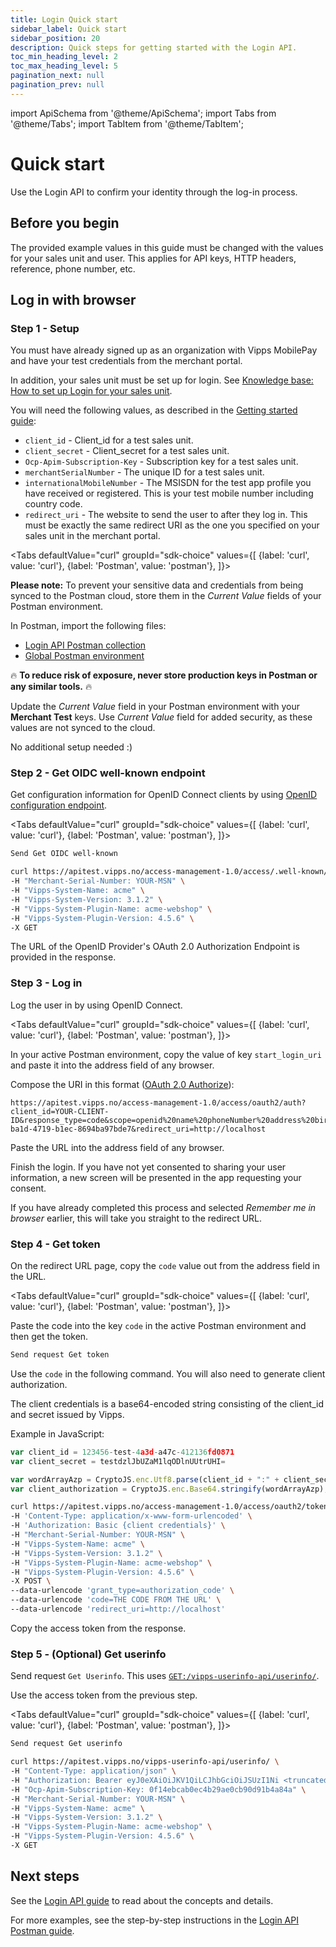 ```yaml
---
title: Login Quick start
sidebar_label: Quick start
sidebar_position: 20
description: Quick steps for getting started with the Login API.
toc_min_heading_level: 2
toc_max_heading_level: 5
pagination_next: null
pagination_prev: null
---
```


import ApiSchema from '@theme/ApiSchema';
import Tabs from '@theme/Tabs';
import TabItem from '@theme/TabItem';

# Quick start

Use the Login API to confirm your identity through the log-in process.

## Before you begin

The provided example values in this guide must be changed with the values for your sales unit and user.
This applies for API keys, HTTP headers, reference, phone number, etc.


## Log in with browser

### Step 1 - Setup

You must have already signed up as an organization with Vipps MobilePay and have
your test credentials from the merchant portal.

In addition, your sales unit must be set up for login.
See [Knowledge base: How to set up Login for your sales unit](https://developer.vippsmobilepay.com/docs/developer-resources/portal/#how-to-set-up-login-for-your-sales-unit).

You will need the following values, as described in the
[Getting started guide](https://developer.vippsmobilepay.com/docs/getting-started):

* `client_id` - Client_id for a test sales unit.
* `client_secret` - Client_secret for a test sales unit.
* `Ocp-Apim-Subscription-Key` - Subscription key for a test sales unit.
* `merchantSerialNumber` - The unique ID for a test sales unit.
* `internationalMobileNumber` - The MSISDN for the test app profile you have received or registered. This is your test mobile number including country code.
* `redirect_uri` - The website to send the user to after they log in.
   This must be exactly the same redirect URI as the one you specified on your sales unit in the merchant portal.

<Tabs
defaultValue="curl"
groupId="sdk-choice"
values={[
{label: 'curl', value: 'curl'},
{label: 'Postman', value: 'postman'},
]}>
<TabItem value="postman">

**Please note:** To prevent your sensitive data and credentials from being synced to the Postman cloud,
store them in the *Current Value* fields of your Postman environment.

In Postman, import the following files:

* [Login API Postman collection](/tools/login-api.postman_collection.json)
* [Global Postman environment](pathname:///tools/vipps-api-global-postman-environment.json)

🔥 **To reduce risk of exposure, never store production keys in Postman or any similar tools.** 🔥

Update the *Current Value* field in your Postman environment with your **Merchant Test** keys.
Use *Current Value* field for added security, as these values are not synced to the cloud.

</TabItem>
<TabItem value="curl">

No additional setup needed :)

</TabItem>
</Tabs>


### Step 2 - Get OIDC well-known endpoint

Get configuration information for OpenID Connect clients by using
[OpenID configuration endpoint](https://developer.vippsmobilepay.com/api/login/#tag/Login-API/operation/discoverOpenIDConfiguration).


<Tabs
defaultValue="curl"
groupId="sdk-choice"
values={[
{label: 'curl', value: 'curl'},
{label: 'Postman', value: 'postman'},
]}>
<TabItem value="postman">

```bash
Send Get OIDC well-known
```

</TabItem>
<TabItem value="curl">

```bash
curl https://apitest.vipps.no/access-management-1.0/access/.well-known/openid-configuration \
-H "Merchant-Serial-Number: YOUR-MSN" \
-H "Vipps-System-Name: acme" \
-H "Vipps-System-Version: 3.1.2" \
-H "Vipps-System-Plugin-Name: acme-webshop" \
-H "Vipps-System-Plugin-Version: 4.5.6" \
-X GET
```

</TabItem>
</Tabs>

The URL of the OpenID Provider's OAuth 2.0 Authorization Endpoint is provided in the response.


### Step 3 - Log in

Log the user in by using OpenID Connect.

<Tabs
defaultValue="curl"
groupId="sdk-choice"
values={[
{label: 'curl', value: 'curl'},
{label: 'Postman', value: 'postman'},
]}>
<TabItem value="postman">

In your active Postman environment, copy the value of key `start_login_uri` and paste it into the address field of any browser.

</TabItem>
<TabItem value="curl">

Compose the URI in this format ([OAuth 2.0 Authorize](./api-guide/browser-flow-integration.md#oauth-20-authorize)):

```http
https://apitest.vipps.no/access-management-1.0/access/oauth2/auth?client_id=YOUR-CLIENT-ID&response_type=code&scope=openid%20name%20phoneNumber%20address%20birthDate&state=8652682f-ba1d-4719-b1ec-8694ba97bde7&redirect_uri=http://localhost
```

Paste the URL into the address field of any browser.

</TabItem>
</Tabs>

Finish the login.
If you have not yet consented to sharing your user information, a new screen will be presented in the app requesting your consent.

If you have already completed this process and selected *Remember me in browser* earlier, this will take you straight to the redirect URL.

### Step 4 - Get token

On the redirect URL page, copy the `code` value out from the address field in the URL.

<Tabs
defaultValue="curl"
groupId="sdk-choice"
values={[
{label: 'curl', value: 'curl'},
{label: 'Postman', value: 'postman'},
]}>
<TabItem value="postman">


Paste the code into the key `code` in the active Postman environment and then get the token.

```bash
Send request Get token
```

</TabItem>
<TabItem value="curl">

Use the `code` in the following command.
You will also need to generate client authorization.

The client credentials is a base64-encoded string consisting of the client_id and secret issued by Vipps.

Example in JavaScript:

```javascript
var client_id = 123456-test-4a3d-a47c-412136fd0871
var client_secret = testdzlJbUZaM1lqODlnUUtrUHI=

var wordArrayAzp = CryptoJS.enc.Utf8.parse(client_id + ":" + client_secret);
var client_authorization = CryptoJS.enc.Base64.stringify(wordArrayAzp);
```

```bash
curl https://apitest.vipps.no/access-management-1.0/access/oauth2/token \
-H 'Content-Type: application/x-www-form-urlencoded' \
-H 'Authorization: Basic {client credentials}' \
-H "Merchant-Serial-Number: YOUR-MSN" \
-H "Vipps-System-Name: acme" \
-H "Vipps-System-Version: 3.1.2" \
-H "Vipps-System-Plugin-Name: acme-webshop" \
-H "Vipps-System-Plugin-Version: 4.5.6" \
-X POST \
--data-urlencode 'grant_type=authorization_code' \
--data-urlencode 'code=THE CODE FROM THE URL' \
--data-urlencode 'redirect_uri=http://localhost'
```

Copy the access token from the response.

</TabItem>
</Tabs>


### Step 5 - (Optional) Get userinfo

Send request `Get Userinfo`. This uses [`GET:/vipps-userinfo-api/userinfo/`][userinfo-endpoint-login].

Use the access token from the previous step.

<Tabs
defaultValue="curl"
groupId="sdk-choice"
values={[
{label: 'curl', value: 'curl'},
{label: 'Postman', value: 'postman'},
]}>
<TabItem value="postman">

```bash
Send request Get userinfo
```

</TabItem>
<TabItem value="curl">


```bash
curl https://apitest.vipps.no/vipps-userinfo-api/userinfo/ \
-H "Content-Type: application/json" \
-H "Authorization: Bearer eyJ0eXAiOiJKV1QiLCJhbGciOiJSUzI1Ni <truncated>" \
-H "Ocp-Apim-Subscription-Key: 0f14ebcab0ec4b29ae0cb90d91b4a84a" \
-H "Merchant-Serial-Number: YOUR-MSN" \
-H "Vipps-System-Name: acme" \
-H "Vipps-System-Version: 3.1.2" \
-H "Vipps-System-Plugin-Name: acme-webshop" \
-H "Vipps-System-Plugin-Version: 4.5.6" \
-X GET
```

</TabItem>
</Tabs>


## Next steps

See the [Login API guide](api-guide/README.md) to read about the concepts and details.

For more examples, see the step-by-step instructions in the
[Login API Postman guide](login-api-postman-guide.md).


[create-payment-endpoint]: https://developer.vippsmobilepay.com/api/epayment#tag/CreatePayments/operation/createPayment
[get-payment-endpoint]: https://developer.vippsmobilepay.com/api/epayment#tag/QueryPayments/operation/getPayment
[userinfo-endpoint]: https://developer.vippsmobilepay.com/api/userinfo#operation/getUserinfo
[userinfo-endpoint-login]: https://developer.vippsmobilepay.com/api/userinfo/#operation/userinfoAuthorizationCode
